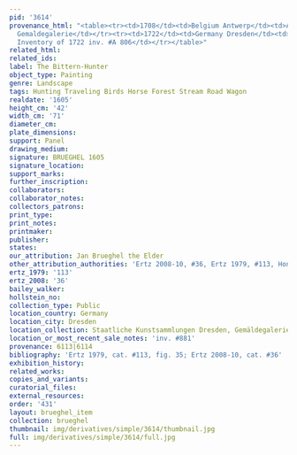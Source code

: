 ```yaml
---
pid: '3614'
provenance_html: "<table><tr><td>1708</td><td>Belgium Antwerp</td><td>Acquired by
  Gemaldegalerie</td></tr><tr><td>1722</td><td>Germany Dresden</td><td>Gemaldegalerie
  Inventory of 1722 inv. #A 806</td></tr></table>"
related_html: 
related_ids: 
label: The Bittern-Hunter
object_type: Painting
genre: Landscape
tags: Hunting Traveling Birds Horse Forest Stream Road Wagon
realdate: '1605'
height_cm: '42'
width_cm: '71'
diameter_cm: 
plate_dimensions: 
support: Panel
drawing_medium: 
signature: BRUEGHEL 1605
signature_location: 
support_marks: 
further_inscription: 
collaborators: 
collaborator_notes: 
collectors_patrons: 
print_type: 
print_notes: 
printmaker: 
publisher: 
states: 
our_attribution: Jan Brueghel the Elder
other_attribution_authorities: 'Ertz 2008-10, #36, Ertz 1979, #113, Honig database'
ertz_1979: '113'
ertz_2008: '36'
bailey_walker: 
hollstein_no: 
collection_type: Public
location_country: Germany
location_city: Dresden
location_collection: Staatliche Kunstsammlungen Dresden, Gemäldegalerie Alte Meister
location_or_most_recent_sale_notes: 'inv. #881'
provenance: 6113|6114
bibliography: 'Ertz 1979, cat. #113, fig. 35; Ertz 2008-10, cat. #36'
exhibition_history: 
related_works: 
copies_and_variants: 
curatorial_files: 
external_resources: 
order: '431'
layout: brueghel_item
collection: brueghel
thumbnail: img/derivatives/simple/3614/thumbnail.jpg
full: img/derivatives/simple/3614/full.jpg
---
```

